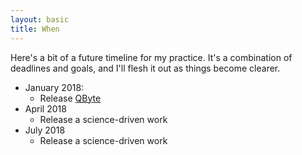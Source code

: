 ```yaml
---
layout: basic
title: When
---
```

Here's a bit of a future timeline for my practice. It's a combination of deadlines and goals, and I'll flesh it out as things become clearer.

* January 2018:
  * Release [QByte](/what/quantum-byte)
* April 2018
  * Release a science-driven work
* July 2018
  * Release a science-driven work
